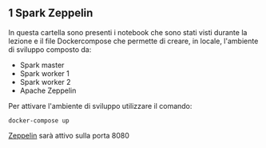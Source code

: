 ## 1 Spark Zeppelin

In questa cartella sono presenti i notebook  che sono stati visti durante la lezione e il file Dockercompose che permette di creare, in locale, l'ambiente di sviluppo composto da:
* Spark master
* Spark worker 1
* Spark worker 2
* Apache Zeppelin

Per attivare l'ambiente di sviluppo utilizzare il comando:
``` shell
docker-compose up
```

[Zeppelin](http://localhost:8080/) sarà attivo sulla porta 8080

